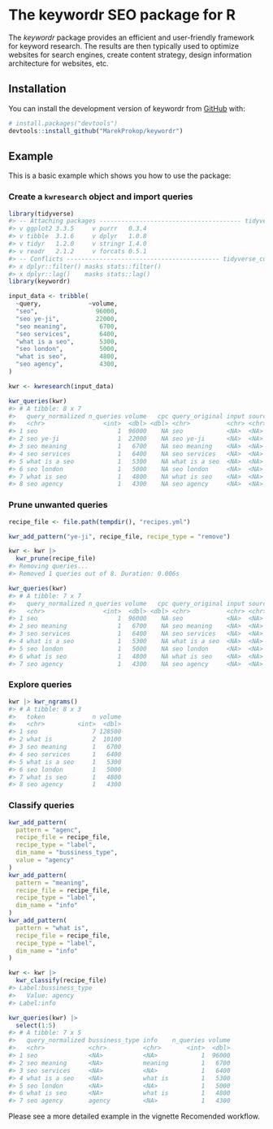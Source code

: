 
<!-- README.md is generated from README.Rmd. Please edit that file -->

# The keywordr SEO package for R

<!-- badges: start -->
<!-- badges: end -->

The *keywordr* package provides an efficient and user-friendly framework
for keyword research. The results are then typically used to optimize
websites for search engines, create content strategy, design information
architecture for websites, etc.

## Installation

You can install the development version of keywordr from
[GitHub](https://github.com/) with:

``` r
# install.packages("devtools")
devtools::install_github("MarekProkop/keywordr")
```

## Example

This is a basic example which shows you how to use the package:

### Create a `kwresearch` object and import queries

``` r
library(tidyverse)
#> -- Attaching packages --------------------------------------- tidyverse 1.3.1 --
#> v ggplot2 3.3.5     v purrr   0.3.4
#> v tibble  3.1.6     v dplyr   1.0.8
#> v tidyr   1.2.0     v stringr 1.4.0
#> v readr   2.1.2     v forcats 0.5.1
#> -- Conflicts ------------------------------------------ tidyverse_conflicts() --
#> x dplyr::filter() masks stats::filter()
#> x dplyr::lag()    masks stats::lag()
library(keywordr)

input_data <- tribble(
  ~query,             ~volume,
  "seo",                96000,
  "seo ye-ji",          22000,
  "seo meaning",         6700,
  "seo services",        6400,
  "what is a seo",       5300,
  "seo london",          5000,
  "what is seo",         4800,
  "seo agency",          4300,
)

kwr <- kwresearch(input_data)

kwr_queries(kwr)
#> # A tibble: 8 x 7
#>   query_normalized n_queries volume   cpc query_original input source
#>   <chr>                <int>  <dbl> <dbl> <chr>          <chr> <chr> 
#> 1 seo                      1  96000    NA seo            <NA>  <NA>  
#> 2 seo ye-ji                1  22000    NA seo ye-ji      <NA>  <NA>  
#> 3 seo meaning              1   6700    NA seo meaning    <NA>  <NA>  
#> 4 seo services             1   6400    NA seo services   <NA>  <NA>  
#> 5 what is a seo            1   5300    NA what is a seo  <NA>  <NA>  
#> 6 seo london               1   5000    NA seo london     <NA>  <NA>  
#> 7 what is seo              1   4800    NA what is seo    <NA>  <NA>  
#> 8 seo agency               1   4300    NA seo agency     <NA>  <NA>
```

### Prune unwanted queries

``` r
recipe_file <- file.path(tempdir(), "recipes.yml")

kwr_add_pattern("ye-ji", recipe_file, recipe_type = "remove")

kwr <- kwr |> 
  kwr_prune(recipe_file)
#> Removing queries...
#> Removed 1 queries out of 8. Duration: 0.006s

kwr_queries(kwr)
#> # A tibble: 7 x 7
#>   query_normalized n_queries volume   cpc query_original input source
#>   <chr>                <int>  <dbl> <dbl> <chr>          <chr> <chr> 
#> 1 seo                      1  96000    NA seo            <NA>  <NA>  
#> 2 seo meaning              1   6700    NA seo meaning    <NA>  <NA>  
#> 3 seo services             1   6400    NA seo services   <NA>  <NA>  
#> 4 what is a seo            1   5300    NA what is a seo  <NA>  <NA>  
#> 5 seo london               1   5000    NA seo london     <NA>  <NA>  
#> 6 what is seo              1   4800    NA what is seo    <NA>  <NA>  
#> 7 seo agency               1   4300    NA seo agency     <NA>  <NA>
```

### Explore queries

``` r
kwr |> kwr_ngrams()
#> # A tibble: 8 x 3
#>   token             n volume
#>   <chr>         <int>  <dbl>
#> 1 seo               7 128500
#> 2 what is           2  10100
#> 3 seo meaning       1   6700
#> 4 seo services      1   6400
#> 5 what is a seo     1   5300
#> 6 seo london        1   5000
#> 7 what is seo       1   4800
#> 8 seo agency        1   4300
```

### Classify queries

``` r
kwr_add_pattern(
  pattern = "agenc",
  recipe_file = recipe_file,
  recipe_type = "label",
  dim_name = "bussiness_type",
  value = "agency"
)
kwr_add_pattern(
  pattern = "meaning",
  recipe_file = recipe_file,
  recipe_type = "label",
  dim_name = "info"
)
kwr_add_pattern(
  pattern = "what is",
  recipe_file = recipe_file,
  recipe_type = "label",
  dim_name = "info"
)

kwr <- kwr |> 
  kwr_classify(recipe_file)
#> Label:bussiness_type
#>   Value: agency
#> Label:info

kwr_queries(kwr) |> 
  select(1:5)
#> # A tibble: 7 x 5
#>   query_normalized bussiness_type info    n_queries volume
#>   <chr>            <chr>          <chr>       <int>  <dbl>
#> 1 seo              <NA>           <NA>            1  96000
#> 2 seo meaning      <NA>           meaning         1   6700
#> 3 seo services     <NA>           <NA>            1   6400
#> 4 what is a seo    <NA>           what is         1   5300
#> 5 seo london       <NA>           <NA>            1   5000
#> 6 what is seo      <NA>           what is         1   4800
#> 7 seo agency       agency         <NA>            1   4300
```

Please see a more detailed example in the vignette Recomended workflow.
